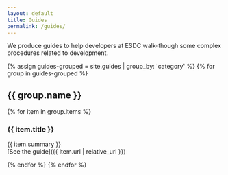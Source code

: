 ```yaml
---
layout: default
title: Guides
permalink: /guides/
---
```


We produce guides to help developers at ESDC walk-though some complex procedures related to development.

{% assign guides-grouped = site.guides | group_by: 'category' %}
{% for group in guides-grouped %}

## {{ group.name }}

{% for item in group.items %}

### {{ item.title }}

{{ item.summary }}  
[See the guide]({{ item.url | relative_url }})

{% endfor %}
{% endfor %}
